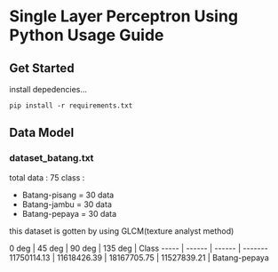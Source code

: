 # Single Layer Perceptron Using Python Usage Guide

## Get Started

install depedencies...

```
pip install -r requirements.txt
```

## Data Model

### dataset_batang.txt
total data : 75
class : 
- Batang-pisang = 30 data
- Batang-jambu = 30 data
- Batang-pepaya = 30 data

this dataset is gotten by using GLCM(texture analyst method)

0 deg | 45 deg | 90 deg | 135 deg | Class
----- | ------ | ------ | -------
11750114.13 | 11618426.39 | 18167705.75 | 11527839.21 | Batang-pepaya

